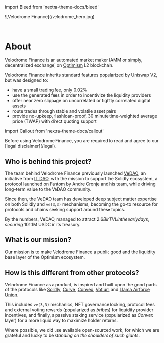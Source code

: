 import Bleed from 'nextra-theme-docs/bleed'

<Bleed>
  ![Velodrome Finance](/velodrome_hero.jpg)
</Bleed>

&nbsp;

# About

Velodrome Finance is an automated market maker (AMM or simply, decentralized
exchange) on [Optimism](https://www.optimism.io/) L2 blockchain.

Velodrome Finance inherits standard features popularized by Uniswap V2, but
was designed to:
 * have a small trading fee, only 0.02%
 * use the generated fees in order to incentivize the liquidity providers
 * offer near zero slippage on uncorrelated or tightly correlated digital
   assets
 * route trades through stable and volatile asset pairs
 * provide no-upkeep, flashloan-proof, 30 minute time-weighted average price
   (TWAP) with direct quoting support

import Callout from 'nextra-theme-docs/callout'

<Callout emoji="⚠️">
  Before using Velodrome Finance, you are required to read and agree to our
  [legal disclaimer](/legal).
</Callout>

## Who is behind this project?

The team behind Velodrome Finance previously launched
[VeDAO](https://twitter.com/_vedao_), an initiative from [IT
DAO](https://informationtoken.io), with the mission to support the Solidly
ecosystem, a protocol launched on Fantom by Andre Cronje and his team, while
driving long-term value to the VeDAO community.

Since then, the VeDAO team has developed deep subject matter expertise on both
Solidly and `ve(3,3)` mechanisms, becoming the go-to resource for protocols and
chains seeking support around these topics.

By the numbers, VeDAO, managed to attract $2.6B in TVL in the early days, securing
~10% of the Solidly voting power and ~$1.1M USDC in its treasury.

## What is our mission?

Our mission is to make Velodrome Finance a public good and the liquidity base
layer of the Optimism ecosystem.

## How is this different from other protocols?

Velodrome Finance as a product, is inspired and built upon the good parts of
the protocols like [Solidly](https://github.com/solidlyexchange),
[Curve](https://curve.fi/rootfaq), [Convex](https://www.convexfinance.com),
[Votium](https://votium.app) and [Llama
Airforce Union](https://llama.airforce/#/union/member).

This includes `ve(3,3)` mechanics, NFT governance
locking, protocol fees and external voting rewards (popularized as _bribes_)
for liquidity provider incentives, and finally, a passive staking service
(popularized as _Convex_ layer) for a more liquid way to maximize holder returns.

Where possible, we did use available open-sourced work, for which we are
grateful and lucky to be _standing on the shoulders of such giants_.
